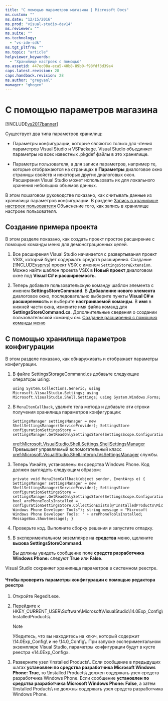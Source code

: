 ```yaml
---
title: "С помощью параметров магазина | Microsoft Docs"
ms.custom: ""
ms.date: "12/15/2016"
ms.prod: "visual-studio-dev14"
ms.reviewer: ""
ms.suite: ""
ms.technology: 
  - "vs-ide-sdk"
ms.tgt_pltfrm: ""
ms.topic: "article"
helpviewer_keywords: 
  - "Хранилище настроек с помощью"
ms.assetid: 447ec08a-eca5-40b8-89b0-f98fdf3d39a4
caps.latest.revision: 28
caps.handback.revision: 28
ms.author: "gregvanl"
manager: "ghogen"
---
```

# С помощью параметров магазина
[!INCLUDE[vs2017banner](../code-quality/includes/vs2017banner.md)]

Существует два типа параметров хранилищ:  
  
-   Параметры конфигурации, которые являются только для чтения параметров Visual Studio и VSPackage. Visual Studio объединяет параметры из всех известных .pkgdef файлы в это хранилище.  
  
-   Параметры пользователя, а для записи параметров, например те, которые отображаются на страницах в **Параметры** диалоговое окно страницы свойств и некоторых других диалоговых окон. Расширения Visual Studio может использовать их для локального хранения небольших объемов данных.  
  
 В этом пошаговом руководстве показано, как считывать данные из хранилища параметров конфигурации. В разделе [Запись в хранилище настроек пользователя](../extensibility/writing-to-the-user-settings-store.md) Объяснение того, как запись в хранилище настроек пользователя.  
  
## Создание примера проекта  
 В этом разделе показано, как создать проект простое расширение с помощью команды меню для демонстрационных целей.  
  
1.  Все расширения Visual Studio начинается с развертывания проект VSIX, который будет содержать средств расширения. Создание [!INCLUDE[vsprvs](../code-quality/includes/vsprvs_md.md)] проект VSIX с именем `SettingsStoreExtension`. Можно найти шаблон проекта VSIX в **Новый проект** диалоговом окне под **Visual C\# и расширяемость**.  
  
2.  Теперь добавьте пользовательскую команду шаблон элемента с именем **SettingsStoreCommand**. В **Добавление нового элемента** диалоговое окно, последовательно выберите пункты **Visual C\# и расширяемость** и выберите **настраиваемой команды**. В **имя** в нижней части окна, измените имя файла команд для **SettingsStoreCommand.cs**. Дополнительные сведения о создании пользовательской команды см. [Создание расширения с помощью команды меню](../extensibility/creating-an-extension-with-a-menu-command.md)  
  
## С помощью хранилища параметров конфигурации  
 В этом разделе показано, как обнаруживать и отображает параметры конфигурации.  
  
1.  В файле SettingsStorageCommand.cs добавьте следующие операторы using:  
  
    ```  
    using System.Collections.Generic; using Microsoft.VisualStudio.Settings; using Microsoft.VisualStudio.Shell.Settings; using System.Windows.Forms;  
    ```  
  
2.  В `MenuItemCallback`, удалите тела метода и добавьте эти строки получения хранилища параметров конфигурации:  
  
    ```  
    SettingsManager settingsManager = new ShellSettingsManager(ServiceProvider); SettingsStore configurationSettingsStore = settingsManager.GetReadOnlySettingsStore(SettingsScope.Configuration);  
    ```  
  
     <xref:Microsoft.VisualStudio.Shell.Settings.ShellSettingsManager> Превышает управляемый вспомогательный класс <xref:Microsoft.VisualStudio.Shell.Interop.IVsSettingsManager> службы.  
  
3.  Теперь Узнайте, установлены ли средства Windows Phone. Код должен выглядеть следующим образом:  
  
    ```  
    private void MenuItemCallback(object sender, EventArgs e) { SettingsManager settingsManager = new ShellSettingsManager(ServiceProvider); SettingsStore configurationSettingsStore = settingsManager.GetReadOnlySettingsStore(SettingsScope.Configuration); bool arePhoneToolsInstalled = configurationSettingsStore.CollectionExists(@"InstalledProducts\Microsoft Windows Phone Developer Tools"); string message = "Microsoft Windows Phone Developer Tools: " + arePhoneToolsInstalled; MessageBox.Show(message); }  
    ```  
  
4.  Проверьте код. Выполните сборку решения и запустите отладку.  
  
5.  В экспериментальном экземпляре на **средства** меню, щелкните **вызова SettingsStoreCommand**.  
  
     Вы должны увидеть сообщение поле **средств разработчика Windows Phone:**  следуют **True** или **False**.  
  
 Visual Studio сохраняет хранилища параметров в системном реестре.  
  
#### Чтобы проверить параметры конфигурации с помощью редактора реестра  
  
1.  Откройте Regedit.exe.  
  
2.  Перейдите к HKEY\_CURRENT\_USER\\Software\\Microsoft\\VisualStudio\\14.0Exp\_Config\\InstalledProducts\\.  
  
    > [!NOTE]
    >  Убедитесь, что вы находитесь на ключ, который содержит \\14.0Exp\_Config\\ и не \\14.0\_Config\\. При запуске экспериментальном экземпляре Visual Studio, параметры конфигурации будут в кусте реестра «14.0Exp\_Config».  
  
3.  Разверните узел \\Installed Products\\. Если сообщение в предыдущих шагах **установлен по средства разработчика Microsoft Windows Phone: True**, то \\Installed Products\\ должен содержать узел средств разработчика Windows Phone. Если сообщение **установлен по средства разработчика Microsoft Windows Phone: False**, а затем \\Installed Products\\ не должны содержать узел средств разработчика Windows Phone.